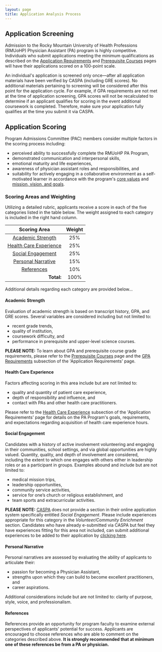 ```yaml
---
layout: page
title: Application Analysis Process
---
```

## Application Screening

Admission to the Rocky Mountain University of Health Professions (RMUoHP) Physician Assistant (PA) program is highly competitive. Individuals who submit applications meeting the minimum qualifications as described on the [Application Requirements](/admissions/application-requirements) and [Prerequisite Courses](/admissions/prerequisite-courses) pages will have their applications scored on a 100-point scale. 

An individual's application is screened only once—after all application materials have been verified by CASPA (including GRE scores). No additional materials pertaining to screening will be considered after this point for the application cycle. For example, if GPA requirements are not met at the time of application screening, GPA scores will not be recalculated to determine if an applicant qualifies for scoring in the event additional coursework is completed. Therefore, make sure your application fully qualifies at the time you submit it via CASPA.

## Application Scoring

Program Admissions Committee (PAC) members consider multiple factors in the scoring process including: 

- perceived ability to successfully complete the RMUoHP PA Program,
- demonstrated communication and interpersonal skills, 
- emotional maturity and life experiences, 
- awareness of physician assistant roles and responsibilities, and 
- suitability for actively engaging in a collaborative environment as a self-motivated learner in accordance with the program's [core values](/core-values) and [mission, vision, and goals](/mission-vision-goals).

### Scoring Areas and Weighting

Utilizing a detailed rubric, applicants receive a score in each of the five categories listed in the table below. The weight assigned to each category is included in the right hand column. 

| **Scoring Area**                                  | **Weight**          |
| :-----------------------------------------------: | :-----------------: |
| [Academic Strength](#academic-strength)           | 25%                 |
| [Health Care Experience](#health-care-experience) | 25%                 |
| [Social Engagement](#social-engagement)           | 25%                 |
| [Personal Narrative](#personal-narrative)         | 15%                 |
| [References](#references)                         | 10%                 |
| <span style="float:right">**Total:**</span>       | 100%                |

Additional details regarding each category are provided below...

#### Academic Strength

Evaluation of academic strength is based on transcript history, GPA, and GRE scores. Several variables are considered including but not limited to: 

- recent grade trends, 
- quality of institution, 
- coursework difficulty, and 
- performance in prerequisite and upper-level science courses.

<p class="message">

<strong>PLEASE NOTE:</strong> To learn about GPA and prerequisite course grade requirements, please refer to the <a href="/admissions/prerequisite-courses">Prerequisite Courses</a> page and the <a href="/admissions/application-requirements/#gpa-requirements">GPA Requirements</a> subsection of the 'Application Requirements' page.

</p>

#### Health Care Experience

Factors affecting scoring in this area include but are not limited to:

- quality and quantity of patient care experience, 
- depth of responsibility and influence, and 
- contact with PAs and other health care practitioners. 

Please refer to the [Health Care Experience](/admissions/application-requirements/#health-care-experience) subsection of the 'Application Requirements' page for details on the PA Program's goals, requirements, and expectations regarding acquisition of health care experience hours. 

#### Social Engagement

Candidates with a history of active involvement volunteering and engaging in their communities, school settings, and via global opportunities are highly valued. Quantity, quality, and depth of involvement are considered, including the extent to which one engages with others either in leadership roles or as a participant in groups. Examples abound and include but are not limited to: 

- medical mission trips, 
- leadership opportunities, 
- community service activities, 
- service for one’s church or religious establishment, and
- team sports and extracurricular activities. 

<p class="message">

<strong>PLEASE NOTE:</strong> <a href="https://portal.caspaonline.org" target="_blank">CASPA</a> does not provide a section in their online application system specifically entitled <i>Social Engagement</i>. Please include experiences appropriate for this category in the <i>Volunteer/Community Enrichment</i> section. Candidates who have already e-submitted via CASPA but feel they have experiences fitting for this area not included, can submit additional experiences to be added to their application by <a href="http://bit.ly/socialengagementsupplement" target="_blank">clicking here</a>.

</p>

#### Personal Narrative

Personal narratives are assessed by evaluating the ability of applicants to articulate their:

- passion for becoming a Physician Assistant, 
- strengths upon which they can build to become excellent practitioners, and 
- career aspirations.  

Additional considerations include but are not limited to: clarity of purpose, style, voice, and professionalism.

#### References

References provide an opportunity for program faculty to examine external perspectives of applicants' potential for success. Applicants are encouraged to choose references who are able to comment on the categories described above. **It is strongly recommended that at minimum one of these references be from a PA or physician.**